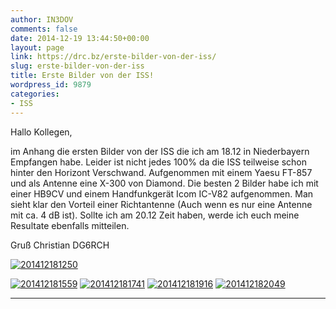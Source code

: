 ```yaml
---
author: IN3DOV
comments: false
date: 2014-12-19 13:44:50+00:00
layout: page
link: https://drc.bz/erste-bilder-von-der-iss/
slug: erste-bilder-von-der-iss
title: Erste Bilder von der ISS!
wordpress_id: 9879
categories:
- ISS
---
```


Hallo Kollegen,

im Anhang die ersten Bilder von der ISS die ich am 18.12 in Niederbayern Empfangen habe. Leider ist nicht jedes 100% da die ISS teilweise schon hinter den Horizont Verschwand. Aufgenommen mit einem Yaesu FT-857 und als Antenne eine X-300 von Diamond.
Die besten 2 Bilder habe ich mit einer HB9CV und einem Handfunkgerät Icom IC-V82 aufgenommen.
Man sieht klar den Vorteil einer Richtantenne (Auch wenn es nur eine Antenne mit ca. 4 dB ist).
Sollte ich am 20.12 Zeit haben, werde ich euch meine Resultate ebenfalls mitteilen.

Gruß
Christian
DG6RCH



[![201412181250](https://drc.bz/wp-content/uploads/2014/12/201412181250.jpg)](https://drc.bz/wp-content/uploads/2014/12/201412181250.jpg)

[![201412181559](https://drc.bz/wp-content/uploads/2014/12/201412181559.jpg)](https://drc.bz/wp-content/uploads/2014/12/201412181559.jpg) [![201412181741](https://drc.bz/wp-content/uploads/2014/12/201412181741.jpg)](https://drc.bz/wp-content/uploads/2014/12/201412181741.jpg) [![201412181916](https://drc.bz/wp-content/uploads/2014/12/201412181916.jpg)](https://drc.bz/wp-content/uploads/2014/12/201412181916.jpg) [![201412182049](https://drc.bz/wp-content/uploads/2014/12/201412182049.jpg)](https://drc.bz/wp-content/uploads/2014/12/201412182049.jpg)







****
